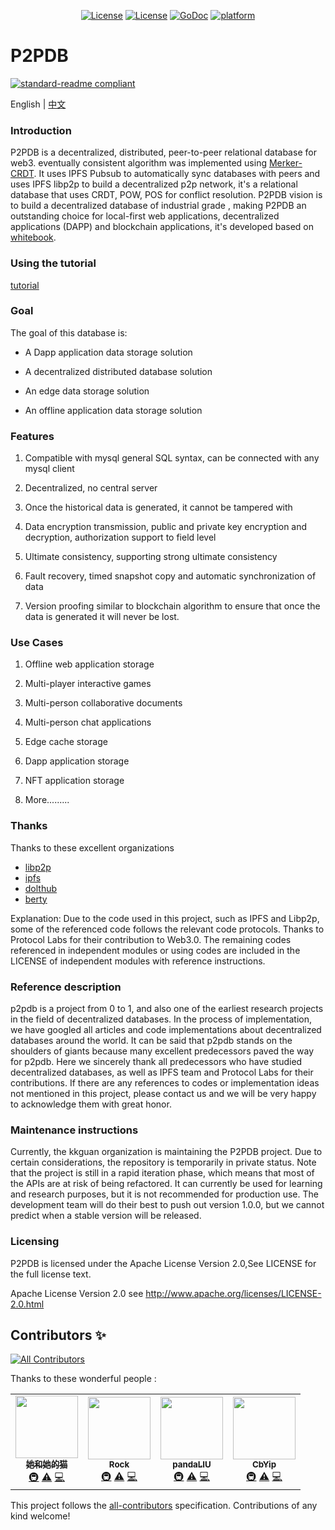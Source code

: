 
<!-- [![standard-readme compliant](https://img.shields.io/badge/readme%20style-standard-brightgreen.svg?style=flat-square)](https://github.com/RichardLitt/standard-readme) -->
<p align="center">
  <a href="https://opensource.org/licenses/Apache-2.0">
        <img src="https://img.shields.io/badge/License-Apache%202.0-blue.svg"
            alt="License"></a>
    <a href="https://github.com/RichardLitt/standard-readme">
        <img src="https://img.shields.io/badge/readme%20style-standard-brightgreen.svg?style=flat-square"
            alt="License"></a>
    <a href="https://godoc.org/github.com/Rock-liyi/p2pdb">
        <img src="https://img.shields.io/badge/godoc-reference-blue.svg"
            alt="GoDoc"></a>
                <a href="https://godoc.org/github.com/Rock-liyi/p2pdb">
        <img src="https://img.shields.io/badge/platform-Win32%20|%20GNU/Linux%20|%20macOS%20|%20FreeBSD%20-gold"
            alt="platform"></a>
</p>

# P2PDB

[![standard-readme compliant](https://img.shields.io/badge/readme%20style-standard-brightgreen.svg?style=flat-square)](https://github.com/RichardLitt/standard-readme)

English | [中文](./README-CN.md)

### Introduction
P2PDB is a decentralized, distributed, peer-to-peer relational database for web3. eventually consistent algorithm was implemented using  [Merker-CRDT](https://research.protocol.ai/blog/2019/a-new-lab-for-resilient-networks-research/PL-TechRep-merkleCRDT-v0.1-Dec30.pdf).  It uses IPFS Pubsub to automatically sync databases with peers and uses IPFS libp2p to build  a decentralized p2p  network, it's a relational  database that uses CRDT, POW, POS for conflict resolution. P2PDB vision is to build a decentralized database of industrial grade , making P2PDB an outstanding choice for local-first web applications, decentralized applications (DAPP) and blockchain applications,  it's developed based on [whitebook](docs/zh-cn/whitebook.md).

### Using the tutorial
[tutorial](https://rock-liyi.github.io/p2pdb/)


### Goal

The goal of this database is:

* A Dapp application data storage solution

* A decentralized distributed database solution

* An edge data storage solution

* An offline application data storage solution

### Features

1. Compatible with mysql general SQL syntax, can be connected with any mysql client

2. Decentralized, no central server

3. Once the historical data is generated, it cannot be tampered with

4. Data encryption transmission, public and private key encryption and decryption, authorization support to field level

5. Ultimate consistency, supporting strong ultimate consistency

6. Fault recovery, timed snapshot copy and automatic synchronization of data

7. Version proofing similar to blockchain algorithm to ensure that once the data is generated it will never be lost.    								   

### Use Cases

1. Offline web application storage  

2. Multi-player interactive games 

3. Multi-person collaborative documents 

4. Multi-person chat applications 

5. Edge cache storage 

6. Dapp application storage 

7. NFT application storage 

8. More.........



### Thanks
Thanks  to these excellent organizations 

- [libp2p](https://github.com/libp2p) 
- [ipfs](https://github.com/ipfs)
- [dolthub](https://github.com/dolthub)
- [berty](https://github.com/berty/go-ipfs-log)

Explanation: Due to the code used in this project, such as IPFS and Libp2p, some of the referenced code follows the relevant code protocols. Thanks to Protocol Labs for their contribution to Web3.0. The remaining codes referenced in independent modules or using codes are included in the LICENSE of independent modules with reference instructions.

###  Reference description

p2pdb is a project from 0 to 1, and also one of the earliest research projects in the field of decentralized databases. In the process of implementation, we have googled all articles and code implementations about decentralized databases around the world. It can be said that p2pdb stands on the shoulders of giants because many excellent predecessors paved the way for p2pdb. Here we sincerely thank all predecessors who have studied decentralized databases, as well as IPFS team and Protocol Labs for their contributions. If there are any references to codes or implementation ideas not mentioned in this project, please contact us and we will be very happy to acknowledge them with great honor.


### Maintenance instructions

Currently, the kkguan organization is maintaining the P2PDB project. Due to certain considerations, the repository is temporarily in private status. Note that the project is still in a rapid iteration phase, which means that most of the APIs are at risk of being refactored. It can currently be used for learning and research purposes, but it is not recommended for production use. The development team will do their best to push out version 1.0.0, but we cannot predict when a stable version will be released.



### Licensing
P2PDB is licensed under the  Apache License Version 2.0,See LICENSE for the full license text.

Apache License Version 2.0 see http://www.apache.org/licenses/LICENSE-2.0.html


## Contributors ✨
<!-- ALL-CONTRIBUTORS-BADGE:START - Do not remove or modify this section -->
[![All Contributors](https://img.shields.io/badge/all_contributors-2-orange.svg?style=flat-square)](#contributors-)
<!-- ALL-CONTRIBUTORS-BADGE:END -->

Thanks  to these wonderful people :

<!-- ALL-CONTRIBUTORS-LIST:START - Do not remove or modify this section -->
<!-- prettier-ignore-start -->
<!-- markdownlint-disable -->
<table>
  <tr>
    <td align="center"><a href="https://github.com/her-cat"><img src="https://avatars.githubusercontent.com/u/18332628?v=4?s=100" width="100px;" alt=""/><br /><sub><b>她和她的猫</b></sub></a><br /><a href="#infra-her-cat" title="Infrastructure (Hosting, Build-Tools, etc)">🚇</a> <a href="https://github.com/Rock-liyi/p2pdb/commits?author=her-cat" title="Tests">⚠️</a> <a href="https://github.com/Rock-liyi/p2pdb/commits?author=her-cat" title="Code">💻</a></td>
    <td align="center"><a href="https://github.com/Rock-liyi"><img src="https://avatars.githubusercontent.com/u/35133768?v=4?s=100" width="100px;" alt=""/><br /><sub><b>Rock</b></sub></a><br /><a href="#infra-Rock-liyi" title="Infrastructure (Hosting, Build-Tools, etc)">🚇</a> <a href="https://github.com/Rock-liyi/p2pdb/commits?author=Rock-liyi" title="Tests">⚠️</a> <a href="https://github.com/Rock-liyi/p2pdb/commits?author=Rock-liyi" title="Code">💻</a></td>
    <td align="center"><a href="https://github.com/PandaLIU-1111"><img src="https://avatars.githubusercontent.com/u/26201936?v=4?s=100" width="100px;" alt=""/><br /><sub><b>pandaLIU</b></sub></a><br /><a href="#infra-PandaLIU-1111" title="Infrastructure (Hosting, Build-Tools, etc)">🚇</a> <a href="https://github.com/Rock-liyi/p2pdb/commits?author=PandaLIU-1111" title="Tests">⚠️</a> <a href="https://github.com/Rock-liyi/p2pdb/commits?author=PandaLIU-1111" title="Code">💻</a></td>
    <td align="center"><a href="https://github.com/CbYip"><img src="https://avatars.githubusercontent.com/u/31086265?v=4?s=100" width="100px;" alt=""/><br /><sub><b>CbYip</b></sub></a><br /><a href="#infra-CbYip" title="Infrastructure (Hosting, Build-Tools, etc)">🚇</a> <a href="https://github.com/Rock-liyi/p2pdb/commits?author=CbYip" title="Tests">⚠️</a> <a href="https://github.com/Rock-liyi/p2pdb/commits?author=CbYip" title="Code">💻</a></td>
  </tr>
</table>

<!-- markdownlint-restore -->
<!-- prettier-ignore-end -->

<!-- ALL-CONTRIBUTORS-LIST:END -->

This project follows the [all-contributors](https://github.com/all-contributors/all-contributors) specification. Contributions of any kind welcome!
